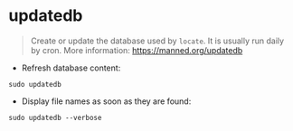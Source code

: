 # updatedb

> Create or update the database used by `locate`.
> It is usually run daily by cron.
> More information: <https://manned.org/updatedb>

- Refresh database content:

`sudo updatedb`

- Display file names as soon as they are found:

`sudo updatedb --verbose`
